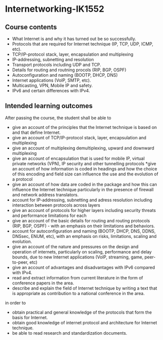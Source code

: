 # Internetworking-IK1552

## Course contents

* What Internet is and why it has turned out be so successfully.
* Protocols that are required for Internet technique (IP, TCP, UDP, ICMP, etc).
* TCP/IP-protocol stack, layer, encapsulation and multiplexing
* IP-addressing, subnetting and resolution
* Transport protocols including UDP and TCP.
* Details for routing and routning procols (RIP, BGP, OSPF)
* Autoconfiguration and naming (BOOTP, DHCP, DNS)
* Internet applications (VoIP, SMTP, etc).
* Multicasting, VPN, Mobile IP and safety.
* IPv6 and certain differences with IPv4.

## Intended learning outcomes
After passing the course, the student shall be able to

* give an account of the principles that the Internet technique is based on and that define Internet.
* give an account of TCP/IP-protocol stack, layer, encapsulation and multiplexing
* give an account of multiplexing demultiplexing, upward and downward multiplexing
* give an account of encapsulation that is used for mobile IP, virtual private networks (VPN), IP security and other tunnelling protocols
*give an account of how information is coded in headings and how the choice of this encoding and field size can influence the use and the evolution of a protocol
* give an account of how data are coded in the package and how this can influence the Internet technique particularly in the presence of firewall and network address translators.
* account for IP-addressing, subnetting and adress resolution including interaction between protocols across layers
* give an account of protocols for higher layers including security threats and performance limitations for each
* give an account of the basic details for routing and routing protocols (RIP, BGP, OSPF) - with an emphasis on their limitations and behaviors.
* account for autoconfiguration and naming (BOOTP, DHCP, DNS, DDNS, DNSsec, ENUM, etc), with an emphasis on risks, limitations, scaling and evolution.
* give an account of the nature and pressures on the design and operation of internets, particularly on scaling, performance and delay bounds, due to new Internet applications (VoIP, streaming, game, peer-to-peer, etc)
* give an account of advantages and disadvantages with IPv6 compared with IPv4.
* read and extract information from current literature in the form of conference papers in the area.
* describe and explain the field of Internet technique by writing a text that is appropriate as contribution to a national conference in the area.

in order to

* obtain practical and general knowledge of the protocols that form the basis for Internet.
* obtain good knowledge of internet protocol and architecture for Internet technique.
* be able to read research and standardization documents.
